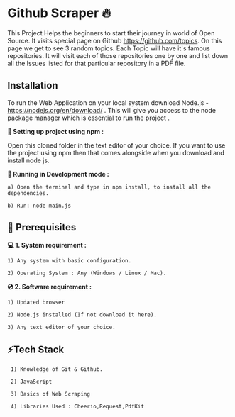 # Github Scraper 🔥

This Project Helps the beginners
to start their journey in world of Open Source.
It visits special page on Github https://github.com/topics. 
On this page we get to see 3 random topics. Each Topic will
have it's famous repositories. It will visit each of those 
repositories one by one and list down all the Issues listed
for that particular repository in a PDF file.

## Installation


To run the Web Application on your local system download Node.js - https://nodejs.org/en/download/ . This will give you access to the node package manager which is essential to run the project .

**📌 Setting up project using npm :**

Open this cloned folder in the text editor of your choice.
If you want to use the project using npm then that comes alongside when you download and install node js.

**🚩 Running in Development mode :**

    a) Open the terminal and type in npm install, to install all the dependencies.

    b) Run: node main.js
## 📌 Prerequisites


**💻 1. System requirement :**

    1) Any system with basic configuration.

    2) Operating System : Any (Windows / Linux / Mac).

**💿 2. Software requirement :**

    1) Updated browser

    2) Node.js installed (If not download it here).

    3) Any text editor of your choice.
## ⚡Tech Stack

     1) Knowledge of Git & Github.

     2) JavaScript

     3) Basics of Web Scraping

     4) Libraries Used : Cheerio,Request,PdfKit

